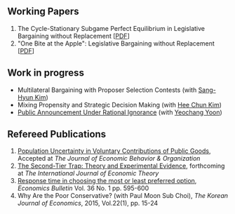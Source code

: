 ## Working Papers
1. The Cycle-Stationary Subgame Perfect Equilibrium in Legislative Bargaining without Replacement [[PDF](https://www.dropbox.com/s/sexydlcntyjwq95/CycleStationaryEquilibriumInLegislativeBargaining.pdf "PDF")]  
2. "One Bite at the Apple": Legislative Bargaining without Replacement [[PDF](http://google.com "To Be Updated")]  

## Work in progress
* Multilateral Bargaining with Proposer Selection Contests (with [Sang-Hyun Kim](https://sites.google.com/site/sanghyunkim46/home "Sang-Hyun Kim's webpage"))
* Mixing Propensity and Strategic Decision Making (with [Hee Chun Kim](https://sites.google.com/site/hckim0822/home "Hee Chun Kim's webpage"))
* <a href="https://kimdukgyoo.github.io/pdfjs/web/viewer.html?file=PARI_20170908.pdf" target="_blank"> Public Announcement Under Rational Ignorance</a> (with [Yeochang Yoon](https://sites.google.com/site/yyeochang/ "Yeochang Yoon's webpage"))

## Refereed Publications
1.  <a href="https://kimdukgyoo.github.io/pdfjs/web/viewer.html?file=PopulationUncertaintyInVolutaryContributions-Elsevier.pdf" target="_blank"> Population Uncertainty in Voluntary Contributions of Public Goods</a>, Accepted at _The Journal of Economic Behavior & Organization_
1. <a href="https://kimdukgyoo.github.io/pdfjs/web/viewer.html?file=TheSecondTierTrap-TheoryandEvidence.pdf" target="_blank">The Second-Tier Trap: Theory and Experimental Evidence</a>, forthcoming at _The International Journal of Economic Theory_
2. <a href="http://www.accessecon.com/Pubs/EB/2016/Volume36/EB-16-V36-I1-P59.pdf" target="_blank"> Response time in choosing the most or least preferred option</a>, _Economics Bulletin_ Vol. 36 No. 1 pp. 595-600  
3. Why Are the Poor Conservative? (with Paul Moon Sub Choi), _The Korean Journal of Economics_, 2015, Vol.22(1), pp. 15-24
